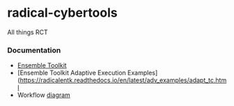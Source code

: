 # radical-cybertools
All things RCT 

### Documentation 
* [Ensemble Toolkit](https://radicalentk.readthedocs.io/en/latest/)
* [Ensemble Toolkit Adaptive Execution Examples](https://radicalentk.readthedocs.io/en/latest/adv_examples/adapt_tc.html
* Workflow [diagram](https://docs.google.com/drawings/d/1vxudWZtKrF6-O_eGLuQkmzMC9T8HbEJCpYbRFZ3ipnw/edit)
